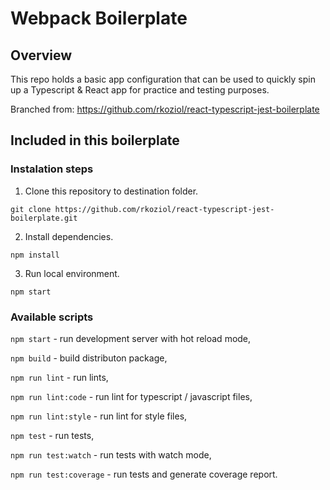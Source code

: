 # Webpack Boilerplate

## Overview

This repo holds a basic app configuration that can be used to quickly spin up a Typescript & React app for practice and testing purposes.

Branched from: https://github.com/rkoziol/react-typescript-jest-boilerplate

## Included in this boilerplate

### Instalation steps

1. Clone this repository to destination folder.

`git clone https://github.com/rkoziol/react-typescript-jest-boilerplate.git`

2. Install dependencies.

`npm install`

3. Run local environment.

`npm start`

<a name="scripts" />

### Available scripts

`npm start` - run development server with hot reload mode,

`npm build` - build distributon package,

`npm run lint` - run lints,

`npm run lint:code` - run lint for typescript / javascript files,

`npm run lint:style` - run lint for style files,

`npm test` - run tests,

`npm run test:watch` - run tests with watch mode,

`npm run test:coverage` - run tests and generate coverage report.